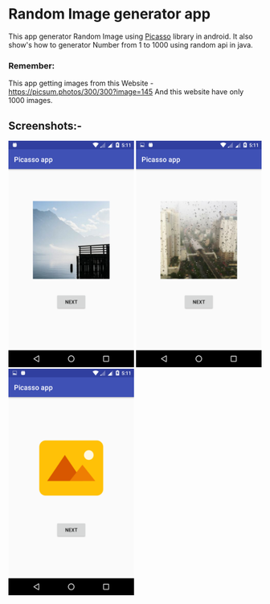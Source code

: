 # Random Image generator app

This app generator Random Image using [Picasso](http://square.github.io/picasso/) library in android.
It also show's how to generator Number from 1 to 1000 using random api in java.

### Remember:

This app getting images from this Website - https://picsum.photos/300/300?image=145
And this website have only 1000 images.

## Screenshots:-

<img src="Screenshots/Screenshot_20180808-171121.png" width="250" height="450" /> <img src="Screenshots/Screenshot_20180808-171127.png" width="250" height="450" /> <img src="Screenshots/Screenshot_20180808-171144.png" width="250" height="450" />

